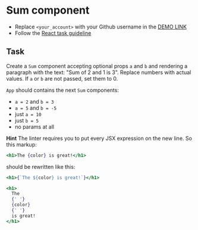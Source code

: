 # Sum component
- Replace `<your_account>` with your Github username in the [DEMO LINK](https://d-hubych.github.io/react_sum/)
- Follow the [React task guideline](https://github.com/mate-academy/react_task-guideline#react-tasks-guideline)

## Task
Create a `Sum` component accepting optional props `a` and `b` and rendering
a paragraph with the text: "Sum of 2 and 1 is 3". Replace numbers with actual
values. If `a` or `b` are not passed, set them to 0.

`App` should contains the next `Sum` components:
- `a = 2` and `b = 3`
- `a = 5` and `b = -5`
- just `a = 10`
- just `b = 5`
- no params at all

**Hint**
The linter requires you to put every JSX expression on the new line. So this
markup:
```jsx
<h1>The {color} is great!</h1>
```
should be rewritten like this:
```jsx
<h1>{`The ${color} is great!`}</h1>
```
```jsx
<h1>
  The
  {' '}
  {color}
  {' '}
  is great!
</h1>
```
